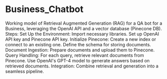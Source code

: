 # Business_Chatbot
Working model of Retrieval Augmented Generation (RAG) for a QA bot for a Business, leveraging the OpenAI API and a vector database (Pinecone DB).
Steps:
Set Up the Environment:
Import necessary libraries.
Set up OpenAI API key and Pinecone API key.
Initialize Pinecone:
Create a new index or connect to an existing one.
Define the schema for storing documents.
Document Ingestion:
Prepare documents and upload them to Pinecone.
Query Handling:
For each query, retrieve relevant documents from Pinecone.
Use OpenAI's GPT-4 model to generate answers based on retrieved documents.
Integration:
Combine retrieval and generation into a seamless pipeline.
